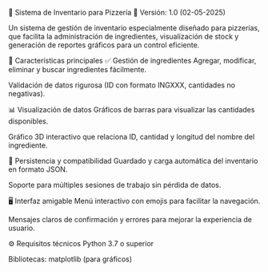 🍕 Sistema de Inventario para Pizzería
📅 Versión: 1.0 (02-05-2025)

Un sistema de gestión de inventario especialmente diseñado para pizzerías, que facilita la administración de ingredientes, visualización de stock y generación de reportes gráficos para un control eficiente.

📌 Características principales
✅ Gestión de ingredientes
Agregar, modificar, eliminar y buscar ingredientes fácilmente.

Validación de datos rigurosa (ID con formato INGXXX, cantidades no negativas).

📊 Visualización de datos
Gráficos de barras para visualizar las cantidades disponibles.

Gráfico 3D interactivo que relaciona ID, cantidad y longitud del nombre del ingrediente.

💾 Persistencia y compatibilidad
Guardado y carga automática del inventario en formato JSON.

Soporte para múltiples sesiones de trabajo sin pérdida de datos.

🖥 Interfaz amigable
Menú interactivo con emojis para facilitar la navegación.

Mensajes claros de confirmación y errores para mejorar la experiencia de usuario.

⚙️ Requisitos técnicos
Python 3.7 o superior

Bibliotecas: matplotlib (para gráficos)


